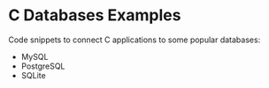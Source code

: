 # C Databases Examples
Code snippets to connect C applications to some popular databases:
- MySQL
- PostgreSQL
- SQLite
